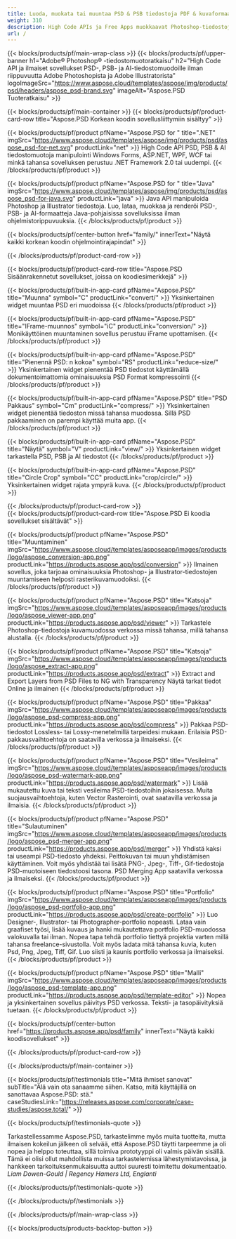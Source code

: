 ```yaml
---
title: Luoda, muokata tai muuntaa PSD & PSB tiedostoja PDF & kuvaformaatteja
weight: 310
description: High Code APIs ja Free Apps muokkaavat Photoshop-tiedostoja. Kyky päivittää kerrosominaisuuksia, lisätä vesilevyn pyörimisasteikko Flip Crop Gathering Raster Conversion.
url: /
---
```


{{< blocks/products/pf/main-wrap-class >}}
{{< blocks/products/pf/upper-banner h1="Adobe® Photoshop® -tiedostomuotoratkaisu" h2="High Code API ja ilmaiset sovellukset PSD-, PSB- ja AI-tiedostomuodoille ilman riippuvuutta Adobe Photoshopista ja Adobe Illustratorista" logoImageSrc="https://www.aspose.cloud/templates/aspose/img/products/psd/headers/aspose_psd-brand.svg" imageAlt="Aspose.PSD Tuoteratkaisu" >}}

{{< blocks/products/pf/main-container >}}
{{< blocks/products/pf/product-card-row title="Aspose.PSD Korkean koodin sovellusliittymiin sisältyy" >}}

{{< blocks/products/pf/product pfName="Aspose.PSD for " title=".NET" imgSrc="https://www.aspose.cloud/templates/aspose/img/products/psd/aspose_psd-for-net.svg" productLink="net" >}}
High Code API PSD, PSB & AI tiedostomuotoja manipulointi Windows Forms, ASP.NET, WPF, WCF tai minkä tahansa sovelluksen perustuu .NET Framework 2.0 tai uudempi.
{{< /blocks/products/pf/product >}}

{{< blocks/products/pf/product pfName="Aspose.PSD for " title="Java" imgSrc="https://www.aspose.cloud/templates/aspose/img/products/psd/aspose_psd-for-java.svg" productLink="java" >}}
Java API manipuloida Photoshop ja Illustrator tiedostoja. Luo, lataa, muokkaa ja renderöi PSD-, PSB- ja AI-formaatteja Java-pohjaisissa sovelluksissa ilman ohjelmistorippuvuuksia.
{{< /blocks/products/pf/product >}}

{{< blocks/products/pf/center-button href="family/" innerText="Näytä kaikki korkean koodin ohjelmointirajapindat" >}}

{{< /blocks/products/pf/product-card-row >}}

{{< blocks/products/pf/product-card-row title="Aspose.PSD Sisäänrakennetut sovellukset, joissa on koodiesimerkkejä" >}}

{{< blocks/products/pf/built-in-app-card pfName="Aspose.PSD" title="Muunna" symbol="C" productLink="convert/" >}}
Yksinkertainen widget muuntaa PSD eri muodoissa
{{< /blocks/products/pf/product >}}

{{< blocks/products/pf/built-in-app-card pfName="Aspose.PSD" title="IFrame-muunnos" symbol="iC" productLink="conversion/" >}}
Monikäyttöinen muuntaminen sovellus perustuu iFrame upottamisen.
{{< /blocks/products/pf/product >}}

{{< blocks/products/pf/built-in-app-card pfName="Aspose.PSD" title="Pienennä PSD: n kokoa" symbol="RS" productLink="reduce-size/" >}}
Yksinkertainen widget pienentää PSD tiedostot käyttämällä dokumentoimattomia ominaisuuksia PSD Format kompressointi
{{< /blocks/products/pf/product >}}

{{< blocks/products/pf/built-in-app-card pfName="Aspose.PSD" title="PSD Pakkaus" symbol="Cm" productLink="compress/" >}}
Yksinkertainen widget pienentää tiedoston missä tahansa muodossa. Sillä PSD pakkaaminen on parempi käyttää muita app.
{{< /blocks/products/pf/product >}}

{{< blocks/products/pf/built-in-app-card pfName="Aspose.PSD" title="Näytä" symbol="V" productLink="view/" >}}
Yksinkertainen widget tarkastella PSD, PSB ja AI tiedostot
{{< /blocks/products/pf/product >}}

{{< blocks/products/pf/built-in-app-card pfName="Aspose.PSD" title="Circle Crop" symbol="CC" productLink="crop/circle/" >}}
Yksinkertainen widget rajata ympyrä kuva.
{{< /blocks/products/pf/product >}}
									
{{< /blocks/products/pf/product-card-row >}}										   
{{< blocks/products/pf/product-card-row title="Aspose.PSD Ei koodia sovellukset sisältävät" >}}

{{< blocks/products/pf/product pfName="Aspose.PSD" title="Muuntaminen" imgSrc="https://www.aspose.cloud/templates/asposeapp/images/products/logo/aspose_conversion-app.png" productLink="https://products.aspose.app/psd/conversion" >}}
Ilmainen sovellus, joka tarjoaa ominaisuuksia Photoshop- ja Illustrator-tiedostojen muuntamiseen helposti rasterikuvamuodoiksi.
{{< /blocks/products/pf/product >}}

{{< blocks/products/pf/product pfName="Aspose.PSD" title="Katsoja" imgSrc="https://www.aspose.cloud/templates/asposeapp/images/products/logo/aspose_viewer-app.png" productLink="https://products.aspose.app/psd/viewer" >}}
Tarkastele Photoshop-tiedostoja kuvamuodossa verkossa missä tahansa, millä tahansa alustalla.
{{< /blocks/products/pf/product >}}

{{< blocks/products/pf/product pfName="Aspose.PSD" title="Katsoja" imgSrc="https://www.aspose.cloud/templates/asposeapp/images/products/logo/aspose_extract-app.png" productLink="https://products.aspose.app/psd/extract" >}}
Extract and Export Layers from PSD Files to NG with Transparency Näytä tarkat tiedot Online ja ilmainen
{{< /blocks/products/pf/product >}}

{{< blocks/products/pf/product pfName="Aspose.PSD" title="Pakkaa" imgSrc="https://www.aspose.cloud/templates/asposeapp/images/products/logo/aspose_psd-compress-app.png" productLink="https://products.aspose.app/psd/compress" >}}
Pakkaa PSD-tiedostot Lossless- tai Lossy-menetelmillä tarpeidesi mukaan. Erilaisia PSD-pakkausvaihtoehtoja on saatavilla verkossa ja ilmaiseksi.
{{< /blocks/products/pf/product >}}

{{< blocks/products/pf/product pfName="Aspose.PSD" title="Vesileima" imgSrc="https://www.aspose.cloud/templates/asposeapp/images/products/logo/aspose_psd-watermark-app.png" productLink="https://products.aspose.app/psd/watermark" >}}
Lisää mukautettu kuva tai teksti vesileima PSD-tiedostoihin jokaisessa. Muita suojausvaihtoehtoja, kuten Vector Rasterointi, ovat saatavilla verkossa ja ilmaisia.
{{< /blocks/products/pf/product >}}

{{< blocks/products/pf/product pfName="Aspose.PSD" title="Sulautuminen" imgSrc="https://www.aspose.cloud/templates/asposeapp/images/products/logo/aspose_psd-merger-app.png" productLink="https://products.aspose.app/psd/merger" >}}
Yhdistä kaksi tai useampi PSD-tiedosto yhdeksi. Peittokuvan tai muun yhdistämisen käyttäminen. Voit myös yhdistää tai lisätä PNG-, Jpeg-, Tiff-, Gif-tiedostoja PSD-muotoiseen tiedostoosi tasona. PSD Merging App saatavilla verkossa ja ilmaiseksi.
{{< /blocks/products/pf/product >}}

{{< blocks/products/pf/product pfName="Aspose.PSD" title="Portfolio" imgSrc="https://www.aspose.cloud/templates/asposeapp/images/products/logo/aspose_psd-portfolio-app.png" productLink="https://products.aspose.app/psd/create-portfolio" >}}
Luo Designer-, Illustrator- tai Photographer-portfolio nopeasti. Lataa vain graafiset työsi, lisää kuvaus ja hanki mukautettava portfolio PSD-muodossa valokuvalla tai ilman. Nopea tapa tehdä portfolio tiettyä projektia varten millä tahansa freelance-sivustolla. Voit myös ladata mitä tahansa kuvia, kuten Psd, Png, Jpeg, Tiff, Gif. Luo siisti ja kaunis portfolio verkossa ja ilmaiseksi.
{{< /blocks/products/pf/product >}}

{{< blocks/products/pf/product pfName="Aspose.PSD" title="Malli" imgSrc="https://www.aspose.cloud/templates/asposeapp/images/products/logo/aspose_psd-template-app.png" productLink="https://products.aspose.app/psd/template-editor" >}}
Nopea ja yksinkertainen sovellus päivitys PSD verkossa. Teksti- ja tasopäivityksiä tuetaan.
{{< /blocks/products/pf/product >}}

{{< blocks/products/pf/center-button href="https://products.aspose.app/psd/family" innerText="Näytä kaikki koodisovellukset" >}}

{{< /blocks/products/pf/product-card-row >}}

{{< /blocks/products/pf/main-container >}}

{{< blocks/products/pf/testimonials title="Mitä ihmiset sanovat" subTitle="Älä vain ota sanaamme siihen. Katso, mitä käyttäjillä on sanottavaa Aspose.PSD: stä." caseStudiesLink="https://releases.aspose.com/corporate/case-studies/aspose.total/" >}}

{{< blocks/products/pf/testimonials-quote >}}
<p class="first">
 Tarkastellessamme Aspose.PSD, tarkastelimme myös muita tuotteita, mutta ilmaisen kokeilun jälkeen oli selvää, että Aspose.PSD täytti tarpeemme ja oli nopea ja helppo toteuttaa, sillä toimiva prototyyppi oli valmis päivän sisällä. Tämä ei olisi ollut mahdollista muissa tarkastelemissa lähestymistavoissa, ja hankkeen tarkoituksenmukaisuutta auttoi suuresti toimitettu dokumentaatio.
 <em>
  Liam Dowen-Gould | Regency Hamers Ltd, Englanti
 </em>
</p>

{{< /blocks/products/pf/testimonials-quote >}}

{{< /blocks/products/pf/testimonials >}}

{{< /blocks/products/pf/main-wrap-class >}}

{{< blocks/products/products-backtop-button >}}
